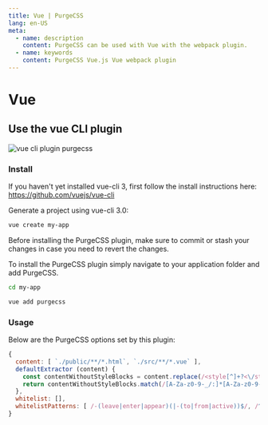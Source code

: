 ```yaml
---
title: Vue | PurgeCSS
lang: en-US
meta:
  - name: description
    content: PurgeCSS can be used with Vue with the webpack plugin.
  - name: keywords
    content: PurgeCSS Vue.js Vue webpack plugin
---
```


# Vue

## Use the vue CLI plugin

![vue cli plugin purgecss](https://i.imgur.com/ZYnJSin.png)

### Install

If you haven't yet installed vue-cli 3, first follow the install instructions here: https://github.com/vuejs/vue-cli

Generate a project using vue-cli 3.0:

```bash
vue create my-app
```

Before installing the PurgeCSS plugin, make sure to commit or stash your changes in case you need to revert the changes.

To install the PurgeCSS plugin simply navigate to your application folder and add PurgeCSS.

```bash
cd my-app

vue add purgecss
```

### Usage

Below are the PurgeCSS options set by this plugin:

```js
{
  content: [ `./public/**/*.html`, `./src/**/*.vue` ],
  defaultExtractor (content) {
    const contentWithoutStyleBlocks = content.replace(/<style[^]+?<\/style>/gi, '')
    return contentWithoutStyleBlocks.match(/[A-Za-z0-9-_/:]*[A-Za-z0-9-_/]+/g) || []
  },
  whitelist: [],
  whitelistPatterns: [ /-(leave|enter|appear)(|-(to|from|active))$/, /^(?!(|.*?:)cursor-move).+-move$/, /^router-link(|-exact)-active$/, /data-v-.*/ ],
}
```

